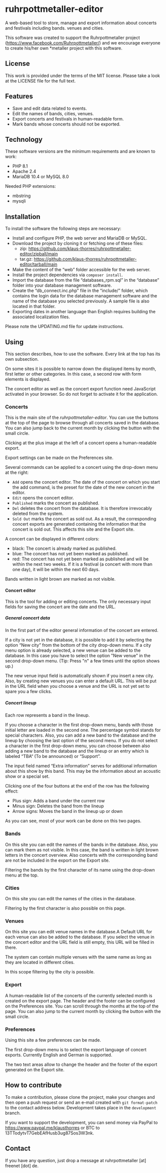 # ruhrpottmetaller-editor
A web-based tool to store, manage and export information about concerts and festivals
including bands. venues and cities.

This software was created to support the Ruhrpottmetaller project
(https://www.facebook.com/Ruhrpottmetaller/) and we encourage everyone to create his/her own
*metaller project with this software.

## License
This work is provided under the terms of the MIT license. Please take a look at the LICENSE file for the full text.

## Features
* Save and edit data related to events.
* Edit the names of bands, cities, venues.
* Export concerts and festivals in human-readable form.
* Mark bands whose concerts should not be exported.

## Technology
These software versions are the minimum requirements and are known to work:
* PHP 8.1
* Apache 2.4
* MariaDB 10.4 or MySQL 8.0

Needed PHP extensions:
* mbstring
* mysqli

## Installation
To install the software the following steps are necessary:
* Install and configure PHP, the web server and MariaDB or MySQL.
* Download the project by cloning it or fetching one of these files:
  * zip: https://github.com/klaus-thorres/ruhrpottmetaller-editor/zipball/main
  * tar.gz: https://github.com/klaus-thorres/ruhrpottmetaller-editor/tarball/main
* Make the content of the “web” folder accessible for the web server.
* Install the project dependencies via `composer install`.
* Import the database from the file “databases_rpm.sql” in the “database” folder
  into your database management software.
* Create the “db_connect.inc.php” file in the “include/” folder, which contains the
  login data for the database management software and the name of the database you
  selected previously. A sample file is also located in that folder.
* Exporting dates in another language than
English requires building the associated localization files.

Please note the UPDATING.md file for update instructions.

## Using
This section describes, how to use the software. Every link at the top has its own
subsection.

On some sites it is possible to narrow down the displayed items by month, first letter
or other categories. In this case, a second row with form elements is displayed.

The concert editor as well as the concert export function need JavaScript activated in
your browser. So do not forget to activate it for the application.

### Concerts
This is the main site of the *ruhrpottmetaller-editor*.
You can use the buttons at the top of the page to browse through all concerts saved in
the database. You can also jump back to the current month by clicking the button with
the small circle.

Clicking at the plus image at the left of a concert opens a human-readable export.

Export settings can be made on the Preferences site.

Several commands can be applied to a concert using the drop-down menu at the right:
* `Add` opens the concert editor. The date of the concert on which you start the add
  command, is the preset for the date of the new concert in the editor.
* `Edit` opens the concert editor.
* `Published` marks the concert as published.
* `Del` deletes the concert from the database. It is therefore irrevocably deleted from
  the system.
* `Sold Out` marks the concert as sold out. As a result, the corresponding concert exports are generated containing the
   information that the concert is sold out. This affects this site and the Export site.

A concert can be displayed in different colors:
* black: The concert is already marked as published.
* blue: The concert has not yet been marked as published.
* red: The concert has not yet been marked as published and will be within the next two
  weeks. If it is a festival (a concert with more than one day), it will be within the next 60 days.

Bands written in light brown are marked as not visible.

#### Concert editor
This is the tool for adding or editing concerts. The only necessary input fields for saving the concert are the date and
the URL.

##### General concert data
In the first part of the editor general information of the concert are entered.

If a city is not yet in the database, it is possible to add it by selecting the option “New city” from the bottom of the
city drop-down menu.  If a city menu option is already selected, a new venue can be added to the database. In this case
you have to select the option "New venue" in the second drop-down menu. (Tip: Press "n" a few times until the option
shows up.)

The new venue input field is automatically shown if you insert a new city.
Also, by creating new venues you can enter a default URL. This will be put in the URL
field when you choose a venue and the URL is not yet set to spare you a few clicks.

##### Concert lineup
Each row represents a band in the lineup.

If you choose a character in the first drop-down menu, bands with those initial letter are loaded in the second one. The
percentage symbol stands for special characters. Also, you can add a new band to the database and the lineup by choosing
the last option of the second menu. If you do not select a character in the first drop-down menu, you can choose between
also adding a new band to the database and the lineup or an entry which is labeled “TBA“ (To be announced) or “Support”.

The input field named “Extra information” serves for additional information about this show by this band. This may be
the information about an acoustic show or a special set.

Clicking one of the four buttons at the end of the row has the following effect:
* Plus sign: Adds a band under the current row
* Minus sign: Deletes the band from the lineup
* Arrow signs: Moves the band in the lineup up or down

As you can see, most of your work can be done on this two pages.

### Bands
On this site you can edit the names of the bands in the database.
Also, you can mark them as not visible. In this case, the band is written in light brown letters in the concert
overview. Also concerts with the corresponding band are not be included in the export on the Export site.

Filtering the bands by the first character of its name using the drop-down menu at the top.

### Cities
On this site you can edit the names of the cities in the database.

Filtering by the first character is also possible on this page.

### Venues
On this site you can edit venue names in the database.A Default URL for each venue can also be added to the database. If
you select the venue in the concert editor and the URL field is still empty, this URL will be filled in there.

The system can contain multiple venues with the same name as long as they are located in different cities.

In this scope filtering by the city is possible.

### Export
A human-readable list of the concerts of the currently selected month is created on the export page.
The header and the footer can be configured on the Preferences site.
You can scroll through the months at the top of the page. You can also jump to the current month by clicking the button
with the small circle.

### Preferences
Using this site a few preferences can be made.

The first drop-down menu is to select the export language of concert exports. Currently English and German is supported.

The two text areas allow to change the header and the footer of the export generated on the Export site.

## How to contribute
To make a contribution, please clone the project, make your changes and then open a push request or send an e-mail
created with `git format-patch` to the contact address below. Development takes place in the `development` branch.

If you want to support the development, you can send money via PayPal to https://www.paypal.me/klausthorres or BTC to
13TTodytvT7GebEAfHusb3ug87Sos3W3nk.

## Contact
If you have any question, just drop a message at ruhrpottmetaller [at] freenet [dot] de.
